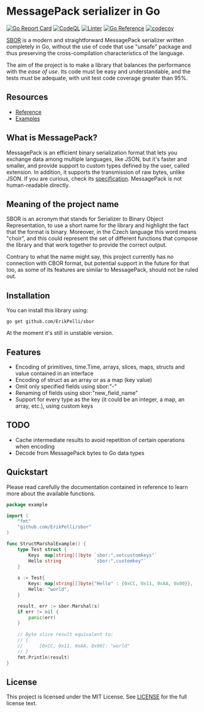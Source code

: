 # MessagePack serializer in Go

[![Go Report Card](https://goreportcard.com/badge/github.com/ErikPelli/sbor)](https://goreportcard.com/report/github.com/ErikPelli/sbor)
[![CodeQL](https://github.com/ErikPelli/sbor/actions/workflows/codeql.yml/badge.svg)](https://github.com/ErikPelli/sbor/actions/workflows/codeql.yml)
[![Linter](https://github.com/ErikPelli/sbor/actions/workflows/golangci-lint.yml/badge.svg)](https://github.com/ErikPelli/sbor/actions/workflows/golangci-lint.yml)
[![Go Reference](https://pkg.go.dev/badge/github.com/ErikPelli/sbor.svg)](https://pkg.go.dev/github.com/ErikPelli/sbor)
[![codecov](https://codecov.io/gh/ErikPelli/sbor/branch/master/graph/badge.svg?token=bK8mgSNKwF)](https://codecov.io/gh/ErikPelli/sbor)

[SBOR](https://github.com/ErikPelli/sbor) is a modern and straightforward MessagePack serializer written completely in
Go, without the use of code that use "unsafe" package and thus preserving the cross-compilation characteristics of the
language.

The aim of the project is to make a library that balances the performance with the _ease of use_. Its code must be easy
and understandable, and the tests must be adequate, with unit test code coverage greater than 95%.

## Resources

- [Reference](https://pkg.go.dev/github.com/ErikPelli/sbor)
- [Examples](https://pkg.go.dev/github.com/ErikPelli/sbor#pkg-examples)

## What is MessagePack?

MessagePack is an efficient binary serialization format that lets you exchange data among multiple languages, like JSON,
but it's faster and smaller, and provide support to custom types defined by the user, called extension. In addition, it
supports the transmission of raw bytes, unlike JSON. If you are curious, check
its [specification](https://github.com/msgpack/msgpack/blob/master/spec.md).
MessagePack is not human-readable directly.

## Meaning of the project name

SBOR is an acronym that stands for Serializer to Binary Object Representation, to use a short name for the library and
highlight the fact that the format is binary. Moreover, in the Czech language this word means "choir", and this could
represent the set of different functions that compose the library and that work together to provide the correct output.

Contrary to what the name might say, this project currently has no connection with CBOR format, but potential support in
the future for that too, as some of its features are similar to MessagePack, should not be ruled out.

## Installation

You can install this library using:

```
go get github.com/ErikPelli/sbor
```

At the moment it's still in unstable version.

## Features

- Encoding of primitives, time.Time, arrays, slices, maps, structs and value contained in an interface
- Encoding of struct as an array or as a map (key value)
- Omit only specified fields using sbor:"-"
- Renaming of fields using sbor:"new_field_name"
- Support for every type as the key (it could be an integer, a map, an array, etc.), using custom keys

## TODO

- Cache intermediate results to avoid repetition of certain operations when encoding
- Decode from MessagePack bytes to Go data types

## Quickstart

Please read carefully the documentation contained in reference to learn more about the available functions.

```go
package example

import (
	"fmt"
	"github.com/ErikPelli/sbor"
)

func StructMarshalExample() {
	type Test struct {
		Keys  map[string][]byte `sbor:",setcustomkeys"`
		Hello string            `sbor:",customkey"`
	}
	
	s := Test{
		Keys: map[string][]byte{"Hello" : {0xCC, 0x11, 0xAA, 0x00}},
		Hello: "world",
	}

	result, err := sbor.Marshal(s)
	if err != nil {
		panic(err)
	}
	
	// Byte slice result equivalent to:
	// {
	//      [0xCC, 0x11, 0xAA, 0x00]: "world"
	// }
	fmt.Println(result)
}
```

## License

This project is licensed under the MIT License. See [LICENSE](https://github.com/ErikPelli/sbor/blob/master/LICENSE) for
the full license text.